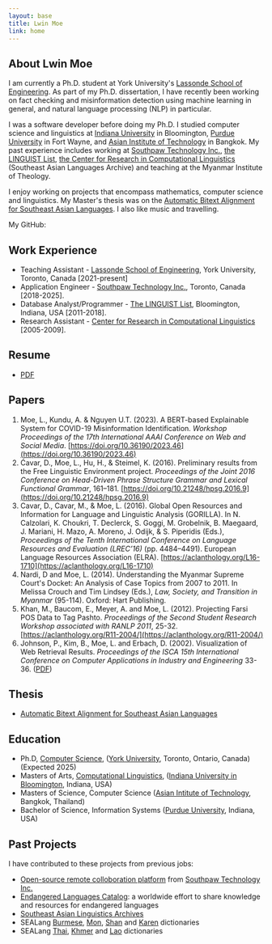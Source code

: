 ```yaml
---
layout: base
title: Lwin Moe
link: home
---
```



## About Lwin Moe

I am currently a Ph.D. student at York University's [Lassonde School of Engineering](https://eecs.lassonde.yorku.ca/). As part of my Ph.D. dissertation, I have recently been working on fact checking and misinformation detection using machine learning in general, and natural language processing (NLP) in particular.

I was a software developer before doing my Ph.D. I studied computer science and linguistics at [Indiana University](http://iub.edu/) in Bloomington, [Purdue University](https://www.pfw.edu/) in Fort Wayne, and [Asian Institute of Technology](https://www.ait.ac.th/) in Bangkok. My past experience includes working at [Southpaw Technology Inc.](https://southpawtech.com/), [the LINGUIST List](https://linguistlist.org/), [the Center for Research in Computational Linguistics](http://sealang.net/) (Southeast Asian Languages Archive) and teaching at the Myanmar Institute of Theology.

I enjoy working on projects that encompass mathematics, computer science and linguistics. My Master's thesis was on the [Automatic Bitext Alignment for Southeast Asian Languages](/static/docs/lwinmoe-thesis.pdf). I also like music and travelling.

My GitHub: <a href="https://github.com/lwinmoe" role="button"><i class="fab fa-github"></i></a>


## Work Experience

- Teaching Assistant - [Lassonde School of Engineering](https://eecs.lassonde.yorku.ca/), York University, Toronto, Canada [2021-present]
- Application Engineer - [Southpaw Technology Inc.](https://southpawtech.com/), Toronto, Canada [2018-2025].
- Database Analyst/Programmer - [The LINGUIST List](https://linguistlist.org), Bloomington, Indiana, USA [2011-2018].
- Research Assistant - [Center for Research in Computational Linguistics](http://www.sealang.net/) [2005-2009].


## Resume

- [PDF](/static/docs/lwinmoe_resume.pdf)


## Papers

1. Moe, L., Kundu, A. & Nguyen U.T. (2023). A BERT-based Explainable System for COVID-19 Misinformation Identification. *Workshop Proceedings of the 17th International AAAI Conference on Web and Social Media*. [https://doi.org/10.36190/2023.46](https://doi.org/10.36190/2023.46)
1. Ćavar, D., Moe, L., Hu, H., & Steimel, K. (2016). Preliminary results from the Free Linguistic Environment project. *Proceedings of the Joint 2016 Conference on Head-Driven Phrase Structure Grammar and Lexical Functional Grammar*, 161–181. [https://doi.org/10.21248/hpsg.2016.9](https://doi.org/10.21248/hpsg.2016.9)
1. Cavar, D., Cavar, M., & Moe, L. (2016). Global Open Resources and Information for Language and Linguistic Analysis (GORILLA). In N. Calzolari, K. Choukri, T. Declerck, S. Goggi, M. Grobelnik, B. Maegaard, J. Mariani, H. Mazo, A. Moreno, J. Odijk, & S. Piperidis (Eds.), *Proceedings of the Tenth International Conference on Language Resources and Evaluation (LREC’16)* (pp. 4484–4491). European Language Resources Association (ELRA). [https://aclanthology.org/L16-1710](https://aclanthology.org/L16-1710)
1. Nardi, D and Moe, L. (2014). Understanding the Myanmar Supreme Court's Docket: An Analysis of Case Topics from 2007 to 2011. In Melissa Crouch and Tim Lindsey (Eds.), *Law, Society, and Transition in Myanmar* (95-114). Oxford: Hart Publishing.
1. Khan, M., Baucom, E., Meyer, A. and Moe, L. (2012). Projecting Farsi POS Data to Tag Pashto. *Proceedings of the Second Student Research Workshop associated with RANLP 2011*, 25-32. [https://aclanthology.org/R11-2004/](https://aclanthology.org/R11-2004/)
1. Johnson, P., Kim, B., Moe, L. and Erbach, D. (2002). Visualization of Web Retrieval Results. *Proceedings of the ISCA 15th International Conference on Computer Applications in Industry and Engineering* 33-36. ([PDF](/static/docs/Visualization_of_Web_Retrieval_Results.pdf))


## Thesis
- [Automatic Bitext Alignment for Southeast Asian Languages](/static/docs/lwinmoe-thesis.pdf)


## Education

- Ph.D, [Computer Science](https://eecs.lassonde.yorku.ca/), ([York University](https://www.yorku.ca/), Toronto, Ontario, Canada) (Expected 2025)
- Masters of Arts, [Computational Linguistics](https://cl.indiana.edu/), ([Indiana University in Bloomington](https://www.indiana.edu/), Indiana, USA)
- Masters of Science, Computer Science ([Asian Intitute of Technology](https://www.ait.ac.th/), Bangkok, Thailand)
- Bachelor of Science, Information Systems ([Purdue University](https://www.purdue.edu/), Indiana, USA)


## Past Projects

I have contributed to these projects from previous jobs:

- [Open-source remote colloboration platform](https://github.com/Southpaw-TACTIC/TACTIC) from [Southpaw Technology Inc.](https://southpawtech.com/)
- [Endangered Languages Catalog](http://endangeredlanguages.com/): a worldwide effort to share knowledge and resources for endangered languages
- [Southeast Asian Linguistics Archives](http://sealang.net/sala)
- SEALang [Burmese](http://sealang.net/burmese/), [Mon](http://sealang.net/mon/), [Shan](http://sealang.net/shan/) and [Karen](http://sealang.net/karen/dictionary.htm) dictionaries
- SEALang [Thai](http://sealang.net/thai/), [Khmer](http://sealang.net/khmer) and [Lao](http://sealang.net/lao/) dictionaries

